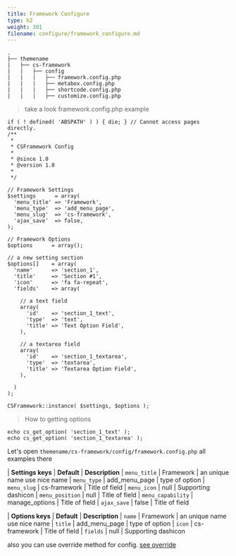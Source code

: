 ```yaml
---
title: Framework Configure
type: h2
weight: 301
filename: configure/framework_configure.md
---
```


```
.
├── themename
|   ├── cs-framework
|   |   ├── config
|   |   |   ├── framework.config.php
|   |   |   ├── metabox.config.php
|   |   |   ├── shortcode.config.php
|   |   |   ├── customize.config.php
```

> take a look framework.config.php example

```php?start_inline=1
if ( ! defined( 'ABSPATH' ) ) { die; } // Cannot access pages directly.
/**
 *
 * CSFramework Config
 *
 * @since 1.0
 * @version 1.0
 *
 */

// Framework Settings
$settings      = array(
  'menu_title' => 'Framework',
  'menu_type'  => 'add_menu_page',
  'menu_slug'  => 'cs-framework',
  'ajax_save'  => false,
);

// Framework Options
$options      = array();

// a new setting section
$options[]    = array(
  'name'      => 'section_1',
  'title'     => 'Section #1',
  'icon'      => 'fa fa-repeat',
  'fields'    => array(

    // a text field
    array(
      'id'    => 'section_1_text',
      'type'  => 'text',
      'title' => 'Text Option Field',
    ),

    // a textarea field
    array(
      'id'    => 'section_1_textarea',
      'type'  => 'textarea',
      'title' => 'Textarea Option Field',
    ),

  )
);

CSFramework::instance( $settings, $options );
```

> How to getting options

```php?start_inline=1
echo cs_get_option( 'section_1_text' );
echo cs_get_option( 'section_1_textarea' );
```

Let's open `themename/cs-framework/config/framework.config.php` all examples there

| **Settings keys**  | **Default**    | **Description**
| `menu_title`       | Framework      | an unique name use nice name
| `menu_type`        | add_menu_page  | type of option
| `menu_slug`        | cs-framework   | Title of field
| `menu_icon`        | null           | Supporting dashicon
| `menu_position`    | null           | Title of field
| `menu_capability`  | manage_options | Title of field
| `ajax_save`        | false          | Title of field

| **Options keys**   | **Default**    | **Description**
| `name`             | Framework      | an unique name use nice name
| `title`            | add_menu_page  | type of option
| `icon`             | cs-framework   | Title of field
| `fields`           | null           | Supporting dashicon


also you can use override method for config. [see override](#override-configure)
